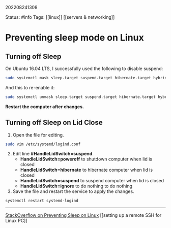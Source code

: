 202208241308

Status: #info
Tags: [[linux]] [[servers & networking]]

# Preventing sleep mode on Linux

## Turning off Sleep

On Ubuntu 16.04 LTS, I successfully used the following to disable suspend:

```bash
sudo systemctl mask sleep.target suspend.target hibernate.target hybrid-sleep.target
```

And this to re-enable it:

```bash
sudo systemctl unmask sleep.target suspend.target hibernate.target hybrid-sleep.target
```

**Restart the computer after changes.**

## Turning off Sleep on Lid Close

1.  Open the file for editing.
```bash
sudo vim /etc/systemd/logind.conf
```
2.  Edit line **#HandleLidSwitch=suspend**.
    -   **HandleLidSwitch=poweroff** to shutdown computer when lid is closed
    -   **HandleLidSwitch=hibernate** to hibernate computer when lid is closed
    -   **HandleLidSwitch=suspend** to suspend computer when lid is closed
    -   **HandleLidSwitch=ignore** to do nothing to do nothing
3.  Save the file and restart the service to apply the changes.
```bash
systemctl restart systemd-logind
```

___

[StackOverflow on Preventing Sleep on Linux](https://askubuntu.com/questions/47311/how-do-i-disable-my-system-from-going-to-sleep)
[[setting up a remote SSH for Linux PC]]